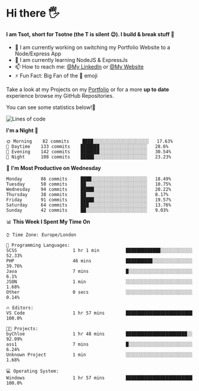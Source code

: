 # Hi there :raised_hand_with_fingers_splayed:
#### I am Tsot, short for Tsotne (the T is silent :wink:). I build & break stuff :space_invader:
- :telescope: I am currently working on switching my Portfolio Website to a Node/Express App
- :seedling: I am currently learning NodeJS & ExpressJs
- :mailbox: How to reach me: [@My LinkedIn](https://www.linkedin.com/in/tsotne-gvadzabia/) or [@My Website](https://tsotnegvadzabia.me/contact)
- :zap: Fun Fact: Big Fan of the :space_invader: emoji

Take a look at my Projects on my [Portfolio](https://tsotnegvadzabia.me/) or for a more **up to date** experience browse my GitHub Repositories.

You can see some statistics below!:space_invader:
<!--START_SECTION:waka-->
![Lines of code](https://img.shields.io/badge/From%20Hello%20World%20I%27ve%20Written-2.6%20million%20lines%20of%20code-blue)

**I'm a Night 🦉** 

```text
🌞 Morning    82 commits     ████░░░░░░░░░░░░░░░░░░░░░   17.63% 
🌆 Daytime    133 commits    ███████░░░░░░░░░░░░░░░░░░   28.6% 
🌃 Evening    142 commits    ███████░░░░░░░░░░░░░░░░░░   30.54% 
🌙 Night      108 commits    █████░░░░░░░░░░░░░░░░░░░░   23.23%

```
📅 **I'm Most Productive on Wednesday** 

```text
Monday       86 commits     ████░░░░░░░░░░░░░░░░░░░░░   18.49% 
Tuesday      50 commits     ██░░░░░░░░░░░░░░░░░░░░░░░   10.75% 
Wednesday    94 commits     █████░░░░░░░░░░░░░░░░░░░░   20.22% 
Thursday     38 commits     ██░░░░░░░░░░░░░░░░░░░░░░░   8.17% 
Friday       91 commits     █████░░░░░░░░░░░░░░░░░░░░   19.57% 
Saturday     64 commits     ███░░░░░░░░░░░░░░░░░░░░░░   13.76% 
Sunday       42 commits     ██░░░░░░░░░░░░░░░░░░░░░░░   9.03%

```


📊 **This Week I Spent My Time On** 

```text
⌚︎ Time Zone: Europe/London

💬 Programming Languages: 
SCSS                     1 hr 1 min          █████████████░░░░░░░░░░░░   52.33% 
PHP                      46 mins             ██████████░░░░░░░░░░░░░░░   39.76% 
Java                     7 mins              █░░░░░░░░░░░░░░░░░░░░░░░░   6.1% 
JSON                     1 min               ░░░░░░░░░░░░░░░░░░░░░░░░░   1.68% 
Other                    0 secs              ░░░░░░░░░░░░░░░░░░░░░░░░░   0.14%

🔥 Editors: 
VS Code                  1 hr 57 mins        █████████████████████████   100.0%

🐱‍💻 Projects: 
byChloe                  1 hr 48 mins        ███████████████████████░░   92.09% 
ass1                     7 mins              █░░░░░░░░░░░░░░░░░░░░░░░░   6.24% 
Unknown Project          1 min               ░░░░░░░░░░░░░░░░░░░░░░░░░   1.68%

💻 Operating System: 
Windows                  1 hr 57 mins        █████████████████████████   100.0%

```


<!--END_SECTION:waka-->
